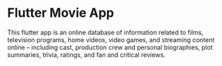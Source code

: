 # Flutter Movie App

This flutter app is an online database of information related to films, television programs, home videos, video games, and streaming content online – including cast, production crew and personal biographies, plot summaries, trivia, ratings, and fan and critical reviews.
